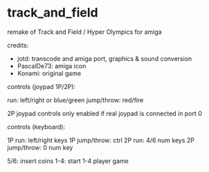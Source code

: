 # track_and_field
remake of Track and Field / Hyper Olympics for amiga

credits:
- jotd: transcode and amiga port, graphics & sound conversion
- PascalDe73: amiga icon
- Konami: original game

controls (joypad 1P/2P):

run: left/right or blue/green
jump/throw: red/fire

2P joypad controls only enabled if real joypad is connected in port 0

controls (keyboard):

1P run: left/right keys
1P jump/throw: ctrl
2P run: 4/6 num keys
2P jump/throw: 0 num key

5/6: insert coins
1-4: start 1-4 player game
